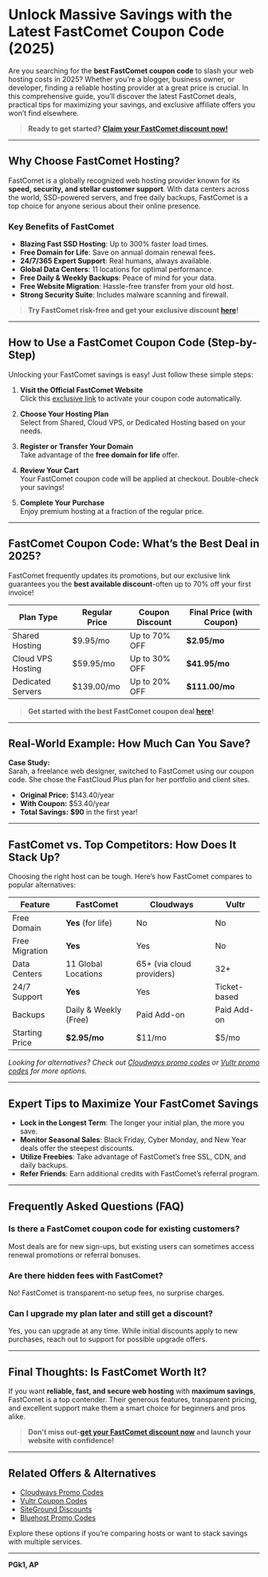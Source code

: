 # Unlock Massive Savings with the Latest FastComet Coupon Code (2025)

Are you searching for the **best FastComet coupon code** to slash your web hosting costs in 2025? Whether you’re a blogger, business owner, or developer, finding a reliable hosting provider at a great price is crucial. In this comprehensive guide, you’ll discover the latest FastComet deals, practical tips for maximizing your savings, and exclusive affiliate offers you won’t find elsewhere.

> **Ready to get started? [Claim your FastComet discount now!](https://snipitx.com/fastcomet-jy)**

---

## Why Choose FastComet Hosting?

FastComet is a globally recognized web hosting provider known for its **speed, security, and stellar customer support**. With data centers across the world, SSD-powered servers, and free daily backups, FastComet is a top choice for anyone serious about their online presence.

### Key Benefits of FastComet

- **Blazing Fast SSD Hosting**: Up to 300% faster load times.
- **Free Domain for Life**: Save on annual domain renewal fees.
- **24/7/365 Expert Support**: Real humans, always available.
- **Global Data Centers**: 11 locations for optimal performance.
- **Free Daily & Weekly Backups**: Peace of mind for your data.
- **Free Website Migration**: Hassle-free transfer from your old host.
- **Strong Security Suite**: Includes malware scanning and firewall.

> **Try FastComet risk-free and get your exclusive discount [here](https://snipitx.com/fastcomet-jy)!**

---

## How to Use a FastComet Coupon Code (Step-by-Step)

Unlocking your FastComet savings is easy! Just follow these simple steps:

1. **Visit the Official FastComet Website**  
   Click this [exclusive link](https://snipitx.com/fastcomet-jy) to activate your coupon code automatically.

2. **Choose Your Hosting Plan**  
   Select from Shared, Cloud VPS, or Dedicated Hosting based on your needs.

3. **Register or Transfer Your Domain**  
   Take advantage of the **free domain for life** offer.

4. **Review Your Cart**  
   Your FastComet coupon code will be applied at checkout. Double-check your savings!

5. **Complete Your Purchase**  
   Enjoy premium hosting at a fraction of the regular price.

---

## FastComet Coupon Code: What’s the Best Deal in 2025?

FastComet frequently updates its promotions, but our exclusive link guarantees you the **best available discount**-often up to 70% off your first invoice!

| Plan Type            | Regular Price | Coupon Discount | Final Price (with Coupon) |
|----------------------|---------------|-----------------|--------------------------|
| Shared Hosting       | $9.95/mo      | Up to 70% OFF   | **$2.95/mo**             |
| Cloud VPS Hosting    | $59.95/mo     | Up to 30% OFF   | **$41.95/mo**            |
| Dedicated Servers    | $139.00/mo    | Up to 20% OFF   | **$111.00/mo**           |

> **Get started with the best FastComet coupon deal [here](https://snipitx.com/fastcomet-jy)!**

---

## Real-World Example: How Much Can You Save?

**Case Study:**  
Sarah, a freelance web designer, switched to FastComet using our coupon code. She chose the FastCloud Plus plan for her portfolio and client sites.  
- **Original Price:** $143.40/year  
- **With Coupon:** $53.40/year  
- **Total Savings:** **$90** in the first year!

---

## FastComet vs. Top Competitors: How Does It Stack Up?

Choosing the right host can be tough. Here’s how FastComet compares to popular alternatives:

| Feature                | FastComet                | Cloudways                  | Vultr                    |
|------------------------|--------------------------|----------------------------|--------------------------|
| Free Domain            | **Yes** (for life)       | No                         | No                       |
| Free Migration         | **Yes**                  | Yes                        | No                       |
| Data Centers           | 11 Global Locations      | 65+ (via cloud providers)  | 32+                      |
| 24/7 Support           | **Yes**                  | Yes                        | Ticket-based             |
| Backups                | Daily & Weekly (Free)    | Paid Add-on                | Paid Add-on              |
| Starting Price         | **$2.95/mo**             | $11/mo                     | $5/mo                    |

*Looking for alternatives? Check out [Cloudways promo codes](#) or [Vultr promo codes](#) for more options.*

---

## Expert Tips to Maximize Your FastComet Savings

- **Lock in the Longest Term**: The longer your initial plan, the more you save.
- **Monitor Seasonal Sales**: Black Friday, Cyber Monday, and New Year deals offer the steepest discounts.
- **Utilize Freebies**: Take advantage of FastComet’s free SSL, CDN, and daily backups.
- **Refer Friends**: Earn additional credits with FastComet’s referral program.

---

## Frequently Asked Questions (FAQ)

### Is there a FastComet coupon code for existing customers?
Most deals are for new sign-ups, but existing users can sometimes access renewal promotions or referral bonuses.

### Are there hidden fees with FastComet?
No! FastComet is transparent-no setup fees, no surprise charges.

### Can I upgrade my plan later and still get a discount?
Yes, you can upgrade at any time. While initial discounts apply to new purchases, reach out to support for possible upgrade offers.

---

## Final Thoughts: Is FastComet Worth It?

If you want **reliable, fast, and secure web hosting** with **maximum savings**, FastComet is a top contender. Their generous features, transparent pricing, and excellent support make them a smart choice for beginners and pros alike.

> **Don’t miss out-[get your FastComet discount now](https://snipitx.com/fastcomet-jy) and launch your website with confidence!**

---

## Related Offers & Alternatives

- [Cloudways Promo Codes](#)
- [Vultr Coupon Codes](#)
- [SiteGround Discounts](#)
- [Bluehost Promo Codes](#)

Explore these options if you’re comparing hosts or want to stack savings with multiple services.

---

**PGk1, AP**